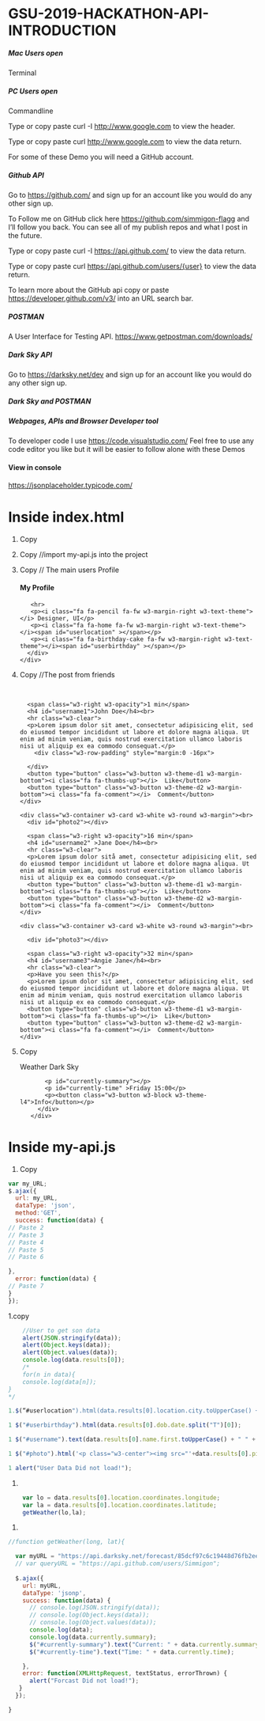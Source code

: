 # GSU-2019-HACKATHON-API-INTRODUCTION

##### Mac Users open 
Terminal 

##### PC Users open
Commandline

Type or copy paste  curl -I http://www.google.com to view the header.

Type or copy paste  curl  http://www.google.com to view the data return.

For some of these Demo you will need a GitHub account.

##### Github API

Go to https://github.com/  and sign up for an account like you would do any other sign up.

To Follow me on GitHub click here  https://github.com/simmigon-flagg and I’ll follow you back. You can see all of my publish repos and what I post in the future.

Type or copy paste  curl -I  https://api.github.com/ to view the data return.

Type or copy paste  curl  https://api.github.com/users/{user} to view the data return.

To learn more about the GitHub api copy or paste https://developer.github.com/v3/ into an URL search bar.

##### POSTMAN

A User Interface for Testing API. https://www.getpostman.com/downloads/

##### Dark Sky API

Go to https://darksky.net/dev and sign up for an account like you would do any other sign up.

##### Dark Sky and POSTMAN

##### Webpages, APIs and Browser Developer tool

To developer code I use https://code.visualstudio.com/ Feel free to use any code editor you like but it will be easier to follow alone with these Demos

#### View in console 

 https://jsonplaceholder.typicode.com/

# Inside index.html

1. Copy
    <!--Import Google Icon Font-->
    <link href="https://fonts.googleapis.com/icon?family=Material+Icons" rel="stylesheet"
    />

    <!-- Compiled and minified CSS -->
    <link rel="stylesheet" href="https://cdnjs.cloudflare.com/ajax/libs/materialize/1.0.0/css/materialize.min.css"/>

    <!-- Compiled and minified JavaScript -->
    <script src="https://ajax.googleapis.com/ajax/libs/jquery/3.3.1/jquery.min.js"></script>

    <!--Let browser know website is optimized for mobile-->
    <meta name="viewport" content="width=device-width, initial-scale=1.0" />
    <link rel="stylesheet" type="text/css" href="main.css" />


1.  Copy
	//import my-api.js into the project
    <script type="text/javascript" src=“my-api.js"></script>

1.  Copy
	// The main users Profile
        <div class="w3-card w3-round w3-white">
          <div class="w3-container">
           <h4 id=username class="w3-center" >My Profile</h4>
           <div id="photo"></div>


           <hr>
           <p><i class="fa fa-pencil fa-fw w3-margin-right w3-text-theme"></i> Designer, UI</p>
           <p><i class="fa fa-home fa-fw w3-margin-right w3-text-theme"></i><span id="userlocation" ></span></p>
           <p><i class="fa fa-birthday-cake fa-fw w3-margin-right w3-text-theme"></i><span id="userbirthday" ></span></p>
          </div>
        </div>

1.  Copy
	//The post from friends
        <div class="w3-container w3-card w3-white w3-round w3-margin"><br>
          <div id="photo1"></div>

          <span class="w3-right w3-opacity">1 min</span>
          <h4 id="username1">John Doe</h4><br>
          <hr class="w3-clear">
          <p>Lorem ipsum dolor sit amet, consectetur adipisicing elit, sed do eiusmod tempor incididunt ut labore et dolore magna aliqua. Ut enim ad minim veniam, quis nostrud exercitation ullamco laboris nisi ut aliquip ex ea commodo consequat.</p>
            <div class="w3-row-padding" style="margin:0 -16px">
  
          </div>
          <button type="button" class="w3-button w3-theme-d1 w3-margin-bottom"><i class="fa fa-thumbs-up"></i>  Like</button> 
          <button type="button" class="w3-button w3-theme-d2 w3-margin-bottom"><i class="fa fa-comment"></i>  Comment</button> 
        </div>
        
        <div class="w3-container w3-card w3-white w3-round w3-margin"><br>
          <div id="photo2"></div>
      
          <span class="w3-right w3-opacity">16 min</span>
          <h4 id="username2" >Jane Doe</h4><br>
          <hr class="w3-clear">
          <p>Lorem ipsum dolor sitå amet, consectetur adipisicing elit, sed do eiusmod tempor incididunt ut labore et dolore magna aliqua. Ut enim ad minim veniam, quis nostrud exercitation ullamco laboris nisi ut aliquip ex ea commodo consequat.</p>
          <button type="button" class="w3-button w3-theme-d1 w3-margin-bottom"><i class="fa fa-thumbs-up"></i>  Like</button> 
          <button type="button" class="w3-button w3-theme-d2 w3-margin-bottom"><i class="fa fa-comment"></i>  Comment</button> 
        </div>  
  
        <div class="w3-container w3-card w3-white w3-round w3-margin"><br>

          <div id="photo3"></div>

          <span class="w3-right w3-opacity">32 min</span>
          <h4 id="username3">Angie Jane</h4><br>
          <hr class="w3-clear">
          <p>Have you seen this?</p>
          <p>Lorem ipsum dolor sit amet, consectetur adipisicing elit, sed do eiusmod tempor incididunt ut labore et dolore magna aliqua. Ut enim ad minim veniam, quis nostrud exercitation ullamco laboris nisi ut aliquip ex ea commodo consequat.</p>
          <button type="button" class="w3-button w3-theme-d1 w3-margin-bottom"><i class="fa fa-thumbs-up"></i>  Like</button> 
          <button type="button" class="w3-button w3-theme-d2 w3-margin-bottom"><i class="fa fa-comment"></i>  Comment</button> 
        </div> 

1. Copy
        <div class="w3-card w3-round w3-white w3-center">
            <div class="w3-container">
              <p>Weather Dark Sky</p>
              <!-- <img src="/w3images/forest.jpg" alt="Forest" style="width:100%;"> -->
  
              <p id="currently-summary"></p>
              <p id="currently-time" >Friday 15:00</p>
              <p><button class="w3-button w3-block w3-theme-l4">Info</button></p>
            </div>
          </div>


# Inside my-api.js


1. Copy
```javascript 
var my_URL;
$.ajax({
  url: my_URL,
  dataType: 'json',
  method:'GET',
  success: function(data) {
// Paste 2
// Paste 3
// Paste 4
// Paste 5
// Paste 6

},
  error: function(data) {
// Paste 7
}
});
```
1.copy
```javascript 
    //User to get son data
    alert(JSON.stringify(data));
    alert(Object.keys(data));
    alert(Object.values(data));
    console.log(data.results[0]);
	/*
	for(n in data){
	console.log(data[n]);
}
*/
```

```javascript 
1.$(“#userlocation").html(data.results[0].location.city.toUpperCase() + ", " +data.results[0].location.state.toUpperCase());
```

```javascript 
1 $("#userbirthday").html(data.results[0].dob.date.split("T")[0]); 
```

```javascript 
1 $("#username").text(data.results[0].name.first.toUpperCase() + " " + data.results[0].name.last.toUpperCase());  
```

```javascript 
1 $("#photo").html('<p class="w3-center"><img src="'+data.results[0].picture.large+'" class="w3-circle" style="height:106px;width:106px" alt="Avatar"></p>'); 
```

```javascript 
1 alert("User Data Did not load!");

```

1.
```javascript 
    var lo = data.results[0].location.coordinates.longitude;
    var la = data.results[0].location.coordinates.latitude;
    getWeather(lo,la);
```

1.
```javascript 
//function getWeather(long, lat){

  var myURL = "https://api.darksky.net/forecast/85dcf97c6c19448d76fb2ee8a80fd322/"+long+"," + lat;
  // var queryURL = "https://api.github.com/users/Simmigon";
  
  $.ajax({
    url: myURL,
    dataType: 'jsonp',
    success: function(data) {
      // console.log(JSON.stringify(data));
      // console.log(Object.keys(data));
      // console.log(Object.values(data));
      console.log(data);
      console.log(data.currently.summary);
      $("#currently-summary").text("Current: " + data.currently.summary.toUpperCase()); 
      $("#currently-time").text("Time: " + data.currently.time); 

    },
    error: function(XMLHttpRequest, textStatus, errorThrown) {
      alert("Forcast Did not load!");
   }
  });

}
```
